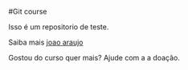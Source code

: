 #Git course

Isso é um repositorio de teste.

Saiba mais [joao araujo](http://joao-unix.com)

Gostou do curso quer mais? Ajude com a a doação.
